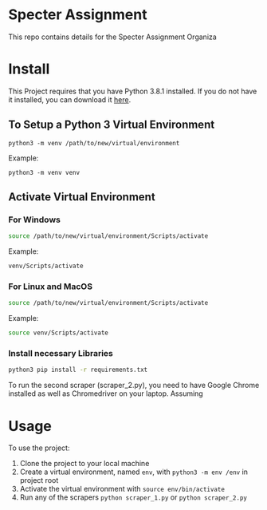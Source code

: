 # Specter Assignment

This repo contains details for the Specter Assignment
Organiza

# Install

This Project requires that you have Python 3.8.1 installed. If you do not have it installed, you can download it [here](https://www.python.org/downloads/release/python-381/).

## To Setup a Python 3  Virtual  Environment

```python3 -m venv /path/to/new/virtual/environment```

Example:

```python3 -m venv venv```

## Activate Virtual Environment

### For Windows
```bash
source /path/to/new/virtual/environment/Scripts/activate
```
Example:
```bash
venv/Scripts/activate
```

### For Linux and MacOS
```bash
source /path/to/new/virtual/environment/Scripts/activate
```
Example:

```bash
source venv/Scripts/activate
```

### Install necessary Libraries

```bash
python3 pip install -r requirements.txt
```
To run the second scraper (scraper_2.py), you need to have Google Chrome installed as well as Chromedriver on your laptop. Assuming

# Usage

To use the project:

1. Clone the project to your local machine
2. Create a virtual environment, named `env`, with `python3 -m env /env` in project root
3. Activate the virtual environment with `source env/bin/activate`
4. Run any of the scrapers `python scraper_1.py` or `python scraper_2.py`
